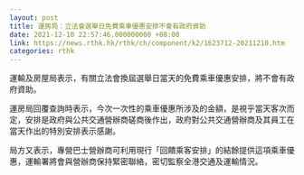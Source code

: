 ```yaml
---
layout: post
title: 運房局：立法會選舉日免費乘車優惠安排不會有政府資助
date: 2021-12-10 22:57:46.000000000 +08:00
link: https://news.rthk.hk/rthk/ch/component/k2/1623712-20211210.htm
categories: rthk
---
```


運輸及房屋局表示，有關立法會換屆選舉日當天的免費乘車優惠安排，將不會有政府資助。

運房局回覆查詢時表示，今次一次性的乘車優惠所涉及的金額，是視乎當天客次而定，安排是政府與公共交通營辦商磋商後作出，政府對公共交通營辦商及其員工在當天作出的特別安排表示感謝。

局方又表示，專營巴士營辦商可利用現行「回饋乘客安排」的結餘提供這項乘車優惠，運輸署將會與營辦商保持緊密聯絡，密切監察全港交通及運輸情況。
